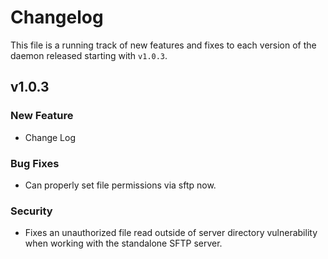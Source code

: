 # Changelog
This file is a running track of new features and fixes to each version of the daemon released starting with `v1.0.3`.

## v1.0.3

### New Feature
* Change Log

### Bug Fixes
* Can properly set file permissions via sftp now.

### Security
* Fixes an unauthorized file read outside of server directory vulnerability when working with the standalone SFTP server. 
